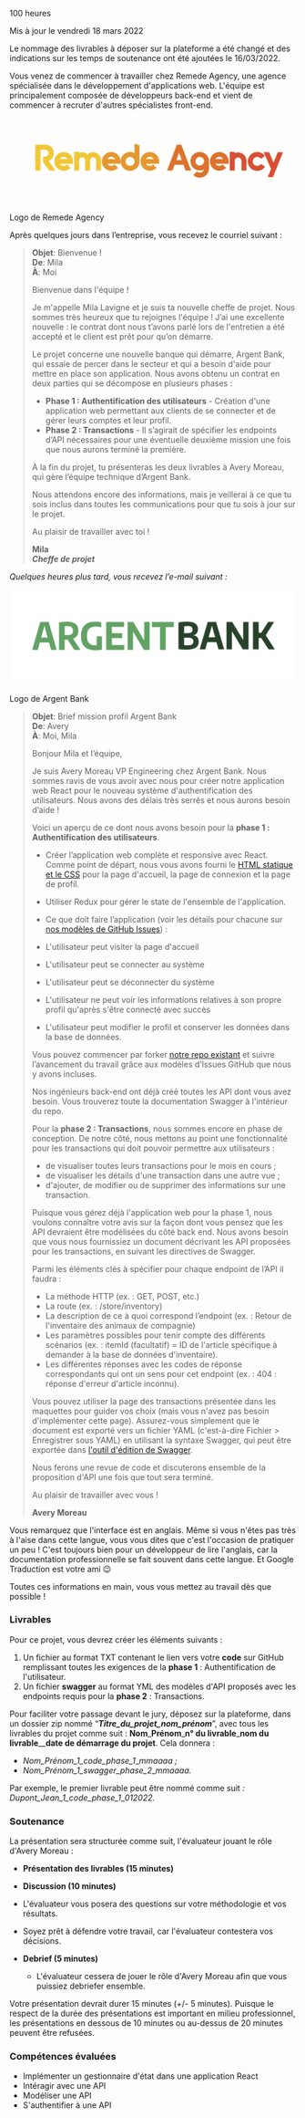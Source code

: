 100 heures

Mis à jour le vendredi 18 mars 2022

Le nommage des livrables à déposer sur la plateforme a été changé et des indications sur les temps de soutenance ont été ajoutées le 16/03/2022.

Vous venez de commencer à travailler chez Remede Agency, une agence spécialisée dans le développement d'applications web. L'équipe est principalement composée de développeurs back-end et vient de commencer à recruter d'autres spécialistes front-end.

[![Logo de Remede Agency](remede-agency_logo.png)](remede-agency_logo.png)

Logo de Remede Agency

Après quelques jours dans l’entreprise, vous recevez le courriel suivant :

> **Objet**: Bienvenue !  
> **De**: Mila  
> **À**: Moi
>
> Bienvenue dans l'équipe !
>
> Je m'appelle Mila Lavigne et je suis ta nouvelle cheffe de projet. Nous sommes très heureux que tu rejoignes l'équipe ! J’ai une excellente nouvelle : le contrat dont nous t’avons parlé lors de l'entretien a été accepté et le client est prêt pour qu’on démarre.
>
> Le projet concerne une nouvelle banque qui démarre, Argent Bank, qui essaie de percer dans le secteur et qui a besoin d'aide pour mettre en place son application. Nous avons obtenu un contrat en deux parties qui se décompose en plusieurs phases :
>
> - **Phase 1 : Authentification des utilisateurs** - Création d'une application web permettant aux clients de se connecter et de gérer leurs comptes et leur profil.
> - **Phase 2 : Transactions** - Il s’agirait de spécifier les endpoints d’API nécessaires pour une éventuelle deuxième mission une fois que nous aurons terminé la première.
>
> À la fin du projet, tu présenteras les deux livrables à Avery Moreau, qui gère l’équipe technique d’Argent Bank.
>
> Nous attendons encore des informations, mais je veillerai à ce que tu sois inclus dans toutes les communications pour que tu sois à jour sur le projet.
>
> Au plaisir de travailler avec toi !
>
> **Mila**  
> **_Cheffe de projet_**

_Quelques heures plus tard, vous recevez l’e-mail suivant :_

[![Logo de Argent Bank](argent-bank_logo.png)](argent-bank_logo.png)

Logo de Argent Bank

> **Objet**: Brief mission profil Argent Bank  
> **De**: Avery  
> **À**: Moi, Mila
>
> Bonjour Mila et l’équipe,
>
> Je suis Avery Moreau VP Engineering chez Argent Bank. Nous sommes ravis de vous avoir avec nous pour créer notre application web React pour le nouveau système d'authentification des utilisateurs. Nous avons des délais très serrés et nous aurons besoin d’aide !
>
> Voici un aperçu de ce dont nous avons besoin pour la **phase 1 :** **Authentification des utilisateurs**.
>
> - Créer l’application web complète et responsive avec React. Comme point de départ, nous vous avons fourni le [HTML statique et le CSS](../../../designs) pour la page d'accueil, la page de connexion et la page de profil.
> - Utiliser Redux pour gérer le state de l'ensemble de l'application.
> - Ce que doit faire l’application (voir les détails pour chacune sur [nos modèles de GitHub Issues](../../../.github/ISSUE_TEMPLATE)) :
>
> - L'utilisateur peut visiter la page d'accueil
> - L'utilisateur peut se connecter au système
> - L'utilisateur peut se déconnecter du système
> - L'utilisateur ne peut voir les informations relatives à son propre profil qu'après s'être connecté avec succès
> - L'utilisateur peut modifier le profil et conserver les données dans la base de données.
>
> Vous pouvez commencer par forker [notre repo existant](https://github.com/OpenClassrooms-Student-Center/Project-10-Bank-API) et suivre l’avancement du travail grâce aux modèles d’Issues GitHub que nous y avons incluses.
>
> Nos ingénieurs back-end ont déjà créé toutes les API dont vous avez besoin. Vous trouverez toute la documentation Swagger à l'intérieur du repo.
>
> Pour la **phase 2 : Transactions**, nous sommes encore en phase de conception. De notre côté, nous mettons au point une fonctionnalité pour les transactions qui doit pouvoir permettre aux utilisateurs :
>
> - de visualiser toutes leurs transactions pour le mois en cours ;
> - de visualiser les détails d'une transaction dans une autre vue ;
> - d'ajouter, de modifier ou de supprimer des informations sur une transaction.
>
> Puisque vous gérez déjà l'application web pour la phase 1, nous voulons connaître votre avis sur la façon dont vous pensez que les API devraient être modélisées du côté back end. Nous avons besoin que vous nous fournissiez un document décrivant les API proposées pour les transactions, en suivant les directives de Swagger.
>
> Parmi les éléments clés à spécifier pour chaque endpoint de l’API il faudra :
>
> - La méthode HTTP (ex. : GET, POST, etc.)
> - La route (ex. : /store/inventory)
> - La description de ce à quoi correspond l’endpoint (ex. : Retour de l'inventaire des animaux de compagnie)
> - Les paramètres possibles pour tenir compte des différents scénarios (ex. : itemId (facultatif) = ID de l'article spécifique à demander à la base de données d'inventaire).
> - Les différentes réponses avec les codes de réponse correspondants qui ont un sens pour cet endpoint (ex. : 404 : réponse d'erreur d'article inconnu).
>
> Vous pouvez utiliser la page des transactions présentée dans les maquettes pour guider vos choix (mais vous n'avez pas besoin d'implémenter cette page). Assurez-vous simplement que le document est exporté vers un fichier YAML (c'est-à-dire Fichier > Enregistrer sous YAML) en utilisant la syntaxe Swagger, qui peut être exportée dans [l'outil d'édition de Swagger](https://editor.swagger.io/).
>
> Nous ferons une revue de code et discuterons ensemble de la proposition d'API une fois que tout sera terminé.
>
> Au plaisir de travailler avec vous !
>
> **Avery Moreau**

Vous remarquez que l'interface est en anglais. Même si vous n'êtes pas très à l'aise dans cette langue, vous vous dites que c'est l'occasion de pratiquer un peu ! C'est toujours bien pour un développeur de lire l'anglais, car la documentation professionnelle se fait souvent dans cette langue. Et Google Traduction est votre ami 😉

Toutes ces informations en main, vous vous mettez au travail dès que possible !

### Livrables

Pour ce projet, vous devrez créer les éléments suivants :

1.  Un fichier au format TXT contenant le lien vers votre **code** sur GitHub remplissant toutes les exigences de la **phase 1** : Authentification de l'utilisateur.
2.  Un fichier **swagger** au format YML des modèles d'API proposés avec les endpoints requis pour la **phase 2** : Transactions.

Pour faciliter votre passage devant le jury, déposez sur la plateforme, dans un dossier zip nommé “**_Titre_du_projet_nom_prénom_**”, avec tous les livrables du projet comme suit : **Nom**\_**Prénom**\_**n° du livrable**\_**nom du livrable**\_\_**date de démarrage du projet**. Cela donnera :

- _Nom_Prénom_1_code_phase_1_\__mmaaaa ;_
- _Nom_Prénom_1_swagger_phase_2_\__mmaaaa._

Par exemple, le premier livrable peut être nommé comme suit _: Dupont_Jean_1_code_phase_1_\__012022._

### Soutenance

La présentation sera structurée comme suit, l'évaluateur jouant le rôle d'Avery Moreau :

- **Présentation des livrables (15 minutes)**
- **Discussion (10 minutes)**

- L'évaluateur vous posera des questions sur votre méthodologie et vos résultats.
- Soyez prêt à défendre votre travail, car l'évaluateur contestera vos décisions.

- **Debrief (5 minutes)**
  - L'évaluateur cessera de jouer le rôle d'Avery Moreau afin que vous puissiez debriefer ensemble.

Votre présentation devrait durer 15 minutes (+/- 5 minutes). Puisque le respect de la durée des présentations est important en milieu professionnel, les présentations en dessous de 10 minutes ou au-dessus de 20 minutes peuvent être refusées.

### Compétences évaluées

- Implémenter un gestionnaire d'état dans une application React
- Intéragir avec une API
- Modéliser une API
- S'authentifier à une API
